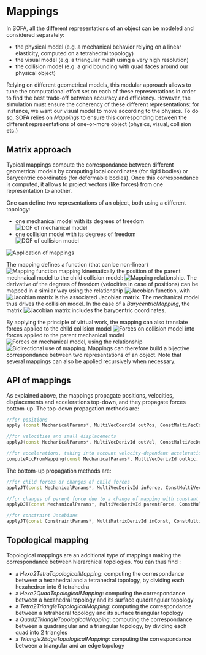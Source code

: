 Mappings
========


In SOFA, all the different representations of an object can be modeled and considered separately:
  - the physical model (e.g. a mechanical behavior relying on a linear elasticity, computed on a tetrahedral topology)
  - the visual model (e.g. a triangular mesh using a very high resolution)
  - the collision model (e.g. a grid bounding with quad faces around our physical object)

Relying on different geometrical models, this modular approach allows to tune the computational effort set on each of these representations in order to find the best trade-off between accuracy and efficiency. However, the simulation must ensure the coherency of these different representations: for instance, we want our visual model to move according to the physics. To do so, SOFA relies on _Mappings_ to ensure this corresponding between the different representations of one-or-more object (physics, visual, collision etc.)


Matrix approach
---------------

Typical mappings compute the correspondance between different geometrical models by computing local coordinates (for rigid bodies) or barycentric coordinates (for deformable bodies). Once this correspondance is computed, it allows to project vectors (like forces) from one representation to another.


One can define two representations of an object, both using a different topology:
  - one mechanical model with its degrees of freedom <img class="latex" src="https://latex.codecogs.com/gif.latex?$$q$$" title="DOF of mechanical model" />
  - one collision model with its degrees of freedom <img class="latex" src="https://latex.codecogs.com/gif.latex?$$p$$" title="DOF of collision model" />

![Application of mappings](https://www.sofa-framework.org/wp-content/uploads/2018/10/Mapping-illustration.png)

The mapping defines a function (that can be non-linear) <img class="latex" src="https://latex.codecogs.com/gif.latex?$$\mathbb{J}$$" title="Mapping function" /> mapping kinematically the position of the parent mechnaical model to the child collision model: <img class="latex" src="https://latex.codecogs.com/gif.latex?$$p=\mathbb{J}(p)$$" title="Mapping relationship" />. The derivative of the degrees of freedom (velocities in case of positions) can be mapped in a similar way using the relationship <img class="latex" src="https://latex.codecogs.com/gif.latex?$$v_p=\mathbf{J}v_q$$" title="Jacobian function" />, with <img class="latex" src="https://latex.codecogs.com/gif.latex?\mathbf{J}=\textstyle\frac{\partial%20p}{\partial%20q}" title="Jacobian matrix" /> is the associated Jacobian matrix. The mechanical model thus drives the collision model. In the case of a _BarycentricMapping_, the matrix <img class="latex" src="https://latex.codecogs.com/gif.latex?$$\mathbf{J}$$" title="Jacobian matrix" /> includes the barycentric coordinates.

By applying the principle of virtual work, the mapping can also translate forces applied to the child collision model <img class="latex" src="https://latex.codecogs.com/gif.latex?$$f_p$$" title="Forces on collision model" /> into forces applied to the parent mechanical model <img class="latex" src="https://latex.codecogs.com/gif.latex?$$f_q$$" title="Forces on mechanical model" />, using the relationship <img class="latex" src="https://latex.codecogs.com/gif.latex?$$f_{q}=\mathbf{J}^{T}f_{p}$$" title="Bidirectional use of mapping" />. Mappings can therefore build a bijective correspondance between two representations of an object. Note that several mappings can also be applied recursively when necessary.


API of mappings
---------------

As explained above, the mappings propagate positions, velocities, displacements and accelerations top-down, and they propagate forces bottom-up. The top-down propagation methods are:

```cpp
//for positions
apply (const MechanicalParams*, MultiVecCoordId outPos, ConstMultiVecCoordId inPos );

//for velocities and small displacements
applyJ(const MechanicalParams*, MultiVecDerivId outVel, ConstMultiVecDerivId inVel );

//for accelerations, taking into account velocity-dependent accelerations in nonlinear mappings
computeAccFromMapping(const MechanicalParams*, MultiVecDerivId outAcc, ConstMultiVecDeri inVel, ConstMultiVecDerivId inAcc );
```

The bottom-up propagation methods are:

```cpp
//for child forces or changes of child forces
applyJT(const MechanicalParams*, MultiVecDerivId inForce, ConstMultiVecDerivId outForce );

//for changes of parent force due to a change of mapping with constant child force
applyDJT(const MechanicalParams*, MultiVecDerivId parentForce, ConstMultiVecDerivId childForce );

//for constraint Jacobians
applyJT(const ConstraintParams*, MultiMatrixDerivId inConst, ConstMultiMatrixDerivId outConst );
```

Topological mapping
-------------------

Topological mappings are an additional type of mappings making the correspondance between hierarchical topologies. You can thus find :
  - a _Hexa2TetraTopologicalMapping_: computing the correspondance between a hexahedral and a tetrahedral topology, by dividing each hexahedron into 6 tetrahedra
  - a _Hexa2QuadTopologicalMapping_: computing the correspondance between a hexahedral topology and its surface quadrangular topology
  - a _Tetra2TriangleTopologicalMapping_: computing the correspondance between a tetrahedral topology and its surface triangular topology
  - a _Quad2TriangleTopologicalMapping_: computing the correspondance between a quadrangular and a triangular topology, by dividing each quad into 2 triangles
  - a _Triangle2EdgeTopologicalMapping_: computing the correspondance between a triangular and an edge topology